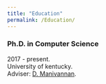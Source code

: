 ```yaml
---
title: "Education"
permalink: /Education/
---
```


<!-- {% include base_path %} -->

### Ph.D. in Computer Science
2017 - present. <br>
University of kentucky. <br>
Adviser: [D. Manivannan](http://www.cs.uky.edu/~manivann/).
